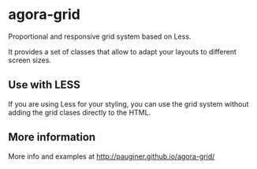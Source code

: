 agora-grid
==========

Proportional and responsive grid system based on Less.

It provides a set of classes that allow to adapt your layouts to different screen sizes.


Use with LESS
-------------

If you are using Less for your styling, you can use the grid system without adding the grid clases directly to the HTML.

More information
----------------

More info and examples at http://pauginer.github.io/agora-grid/
